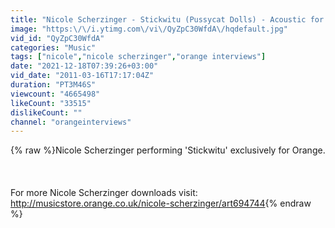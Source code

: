 ```yaml
---
title: "Nicole Scherzinger - Stickwitu (Pussycat Dolls) - Acoustic for Orange"
image: "https:\/\/i.ytimg.com\/vi\/QyZpC30WfdA\/hqdefault.jpg"
vid_id: "QyZpC30WfdA"
categories: "Music"
tags: ["nicole","nicole scherzinger","orange interviews"]
date: "2021-12-18T07:39:26+03:00"
vid_date: "2011-03-16T17:17:04Z"
duration: "PT3M46S"
viewcount: "4665498"
likeCount: "33515"
dislikeCount: ""
channel: "orangeinterviews"
---
```

{% raw %}Nicole Scherzinger performing 'Stickwitu' exclusively for Orange.<br /><br /><br /><br />For more Nicole Scherzinger downloads visit: <a rel="nofollow" target="blank" href="http://musicstore.orange.co.uk/nicole-scherzinger/art694744">http://musicstore.orange.co.uk/nicole-scherzinger/art694744</a>{% endraw %}
